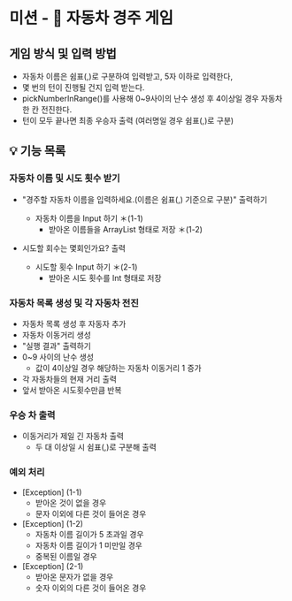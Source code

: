 # 미션 - 🚗 자동차 경주 게임

## 게임 방식 및 입력 방법
- 자동차 이름은 쉼표(,)로 구분하여 입력받고, 5자 이하로 입력한다,
- 몇 번의 턴이 진행될 건지 입력 받는다.
- pickNumberInRange()를 사용해 0~9사이의 난수 생성 후 4이상일 경우 자동차 한 칸 전진한다.
- 턴이 모두 끝나면 최종 우승자 출력 (여러명일 경우 쉼표(,)로 구분)

## 💡 기능 목록

### 자동차 이름 및 시도 횟수 받기

- "경주할 자동차 이름을 입력하세요.(이름은 쉼표(,) 기준으로 구분)" 출력하기
    - 자동차 이름을 Input 하기 ＊(1-1)
        - 받아온 이름들을 ArrayList 형태로 저장 ＊(1-2)

- 시도할 회수는 몇회인가요? 출력
    - 시도할 횟수 Input 하기 ＊(2-1)
        - 받아온 시도 횟수를 Int 형태로 저장

### 자동차 목록 생성 및 각 자동차 전진
- 자동차 목록 생성 후 자동자 추가
- 자동차 이동거리 생성
- "실행 결과" 출력하기
- 0~9 사이의 난수 생성
    - 값이 4이상일 경우 해당하는 자동차 이동거리 1 증가
- 각 자동차들의 현재 거리 출력
- 앞서 받아온 시도횟수만큼 반복

### 우승 차 출력
- 이동거리가 제일 긴 자동차 출력
    - 두 대 이상일 시 쉼표(,)로 구분해 출력

### 예외 처리
- [Exception] (1-1)
    - 받아온 것이 없을 경우
    - 문자 이외에 다른 것이 들어온 경우
- [Exception] (1-2)
    - 자동차 이름 길이가 5 초과일 경우
    - 자동차 이름 길이가 1 미만일 경우
    - 중복된 이름일 경우
- [Exception] (2-1)
    - 받아온 문자가 없을 경우
    - 숫자 이외의 다른 것이 들어온 경우
